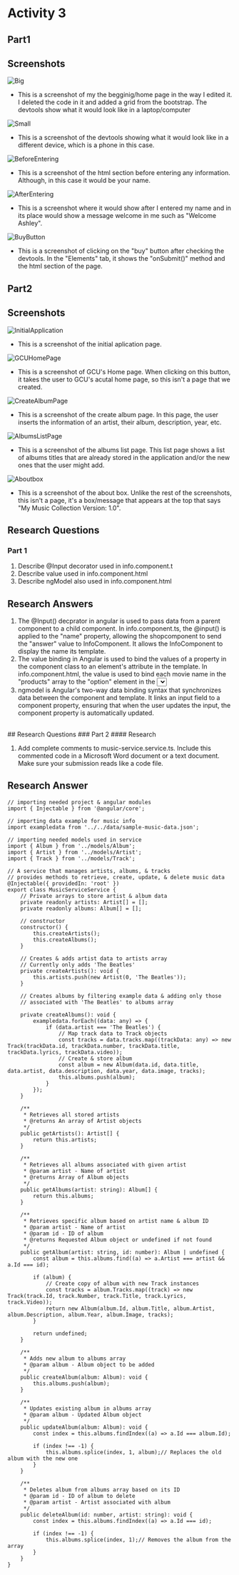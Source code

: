 # Activity 3

## Part1
## Screenshots

![Big](big.png)
- This is a screenshot of my the begginig/home page in the way I edited it. I deleted the code in it and added a grid from the bootstrap. The devtools show what it would look like in a laptop/computer

![Small](small.png)
- This is a screenshot of the devtools showing what it would look like in a different device, which is a phone in this case. 

![BeforeEntering](beforeEntering.png)
- This is a screenshot of the html section before entering any information. Although, in this case it would be your name. 

![AfterEntering](afterEntering.png)
- This is a screenshot where it would show after I entered my name and in its place would show a message welcome in me such as "Welcome Ashley". 

![BuyButton](buyButton.png)
- This is a screenshot of clicking on the "buy" button after checking the devtools. In the "Elements" tab, it shows the "onSubmit()" method and the html section of the page. 


## Part2
## Screenshots

![InitialApplication](initialApplication.png)
- This is a screenshot of the initial aplication page.


![GCUHomePage](gcuHomePage.png)
- This is a screenshot of GCU's Home page. When clicking on this button, it takes the user to GCU's acutal home page, so this isn't a page that we created.


![CreateAlbumPage](createAlbumPage.png)
- This is a screenshot of the create album page. In this page, the user inserts the information of an artist, their album, description, year, etc.


![AlbumsListPage](albumsListPage.png)
- This is a screenshot of the albums list page. This list page shows a list of albums titles that are already stored in the application and/or the new ones that the user might add.


![Aboutbox](aboutBox.png)
- This is a screenshot of the about box. Unlike the rest of the screenshots, this isn't a page, it's a box/message that appears at the top that says "My Music Collection Version: 1.0".

## Research Questions 
### Part 1
1. Describe @Input decorator used in info.component.t
2. Describe value used in info.component.html
3. Describe ngModel also used in info.component.html

## Research Answers
1. The @Input() decprator in angular is used to pass data from a parent component to a child component. In info.component.ts, the @input() is applied to the "name" property, allowing the shopcomponent to send the "answer" value to InfoComponent. It allows the InfoComponent to display the name its template. 
2. The value binding in Angular is used to bind the values of a property in the component class to an element's attribute in the template. In info.component.html, the value is used to bind each movie name in the "products" array to the "option" element in the <select> dropdown. 
3. ngmodel is Angular's two-way data binding syntax that synchronizes data between the component and template. It links an input field to a component property, ensuring that when the user updates the input, the component property is automatically updated. 
<br>
## Research Questions
### Part 2
#### Research

1. Add complete comments to music-service.service.ts. Include this commented code in a Microsoft Word document or a text document. Make sure your submission reads like a code file.

## Research Answer
```
// importing needed project & angular modules
import { Injectable } from '@angular/core';

// importing data example for music info
import exampledata from '../../data/sample-music-data.json';

// importing needed models used in service
import { Album } from '../models/Album';
import { Artist } from '../models/Artist';
import { Track } from '../models/Track';

// A service that manages artists, albums, & tracks
// provides methods to retrieve, create, update, & delete music data
@Injectable({ providedIn: 'root' })
export class MusicServiceService {
	// Private arrays to store artist & album data
	private readonly artists: Artist[] = [];
	private readonly albums: Album[] = [];

	// constructor
	constructor() {
		this.createArtists();
		this.createAlbums();
	}

	// Creates & adds artist data to artists array
	// Currently only adds 'The Beatles'
	private createArtists(): void {
		this.artists.push(new Artist(0, 'The Beatles'));
	}

	// Creates albums by filtering example data & adding only those
	// associated with 'The Beatles' to albums array
	
	private createAlbums(): void {
		exampledata.forEach((data: any) => {
			if (data.artist === 'The Beatles') {
				// Map track data to Track objects
				const tracks = data.tracks.map((trackData: any) => new Track(trackData.id, trackData.number, trackData.title, trackData.lyrics, trackData.video));
				// Create & store album
				const album = new Album(data.id, data.title, data.artist, data.description, data.year, data.image, tracks);
				this.albums.push(album);
			}
		});
	}

	/**
     * Retrieves all stored artists
     * @returns An array of Artist objects
     */
	public getArtists(): Artist[] {
		return this.artists;
	}

	/**
     * Retrieves all albums associated with given artist
     * @param artist - Name of artist
     * @returns Array of Album objects
     */
	public getAlbums(artist: string): Album[] {
		return this.albums;
	}

	/**
     * Retrieves specific album based on artist name & album ID
     * @param artist - Name of artist
     * @param id - ID of album
     * @returns Requested Album object or undefined if not found
     */
	public getAlbum(artist: string, id: number): Album | undefined {
		const album = this.albums.find((a) => a.Artist === artist && a.Id === id);

		if (album) {
			// Create copy of album with new Track instances
			const tracks = album.Tracks.map((track) => new Track(track.Id, track.Number, track.Title, track.Lyrics, track.Video));
			return new Album(album.Id, album.Title, album.Artist, album.Description, album.Year, album.Image, tracks);
		}

		return undefined;
	}

	/**
     * Adds new album to albums array
     * @param album - Album object to be added
     */
	public createAlbum(album: Album): void {
		this.albums.push(album);
	}

	/**
     * Updates existing album in albums array
     * @param album - Updated Album object
     */
	public updateAlbum(album: Album): void {
		const index = this.albums.findIndex((a) => a.Id === album.Id);

		if (index !== -1) {
			this.albums.splice(index, 1, album);// Replaces the old album with the new one
		}
	}

	/**
     * Deletes album from albums array based on its ID
     * @param id - ID of album to delete
     * @param artist - Artist associated with album
     */
	public deleteAlbum(id: number, artist: string): void {
		const index = this.albums.findIndex((a) => a.Id === id);

		if (index !== -1) {
			this.albums.splice(index, 1);// Removes the album from the array
		}
	}
}
